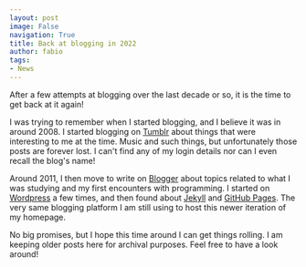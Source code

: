 ```yaml
---
layout: post
image: False
navigation: True
title: Back at blogging in 2022
author: fabio
tags:
- News
---
```


After a few attempts at blogging over the last decade or so, it is the time to get back at it again! 

I was trying to remember when I started blogging, and I believe it was in around 2008. I started blogging 
on [Tumblr](https://www.tumblr.com) about things that were interesting to me at the time. Music and such things, but 
unfortunately those posts are forever lost. I can't find any of my login details nor can I even recall the blog's name!

Around 2011, I then move to write on [Blogger](https://www.blogger.com/) about topics related to what I was 
studying and my first encounters with programming. I started on [Wordpress](https://wordpress.com/) a few times, 
and then found 
about [Jekyll](https://jekyllrb.com/) and [GitHub Pages](https://pages.github.com/). The very same blogging platform 
I am still using to host this newer iteration of my homepage.

No big promises, but I hope this time around I can get things rolling. I am keeping older posts 
here for archival purposes. Feel free to have a look around!
